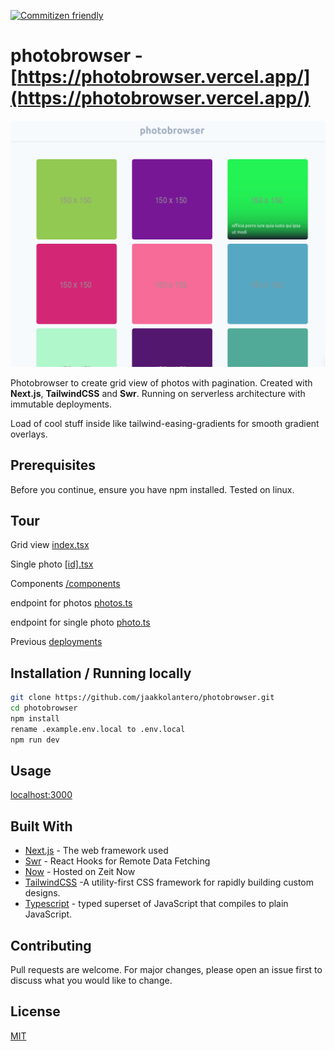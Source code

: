 [![Commitizen friendly](https://img.shields.io/badge/commitizen-friendly-brightgreen.svg)](http://commitizen.github.io/cz-cli/)

# photobrowser - [https://photobrowser.vercel.app/](https://photobrowser.vercel.app/)

![screenshot](https://github.com/jaakkolantero/photobrowser/blob/master/screenshot.png)

Photobrowser to create grid view of photos with pagination. Created with **Next.js**, **TailwindCSS** and **Swr**. Running on serverless architecture with immutable deployments.

Load of cool stuff inside like tailwind-easing-gradients for smooth gradient overlays.

## Prerequisites

Before you continue, ensure you have npm installed. Tested on linux.

## Tour

Grid view [index.tsx](/pages/index.tsx)

Single photo [[id].tsx](/pages/[id].tsx)

Components [/components](/components)

endpoint for photos [photos.ts](/pages/api/photos.ts)

endpoint for single photo [photo.ts](/pages/api/photo.ts)

Previous [deployments](https://github.com/jaakkolantero/photobrowser/deployments)

## Installation / Running locally

```bash
git clone https://github.com/jaakkolantero/photobrowser.git
cd photobrowser
npm install
rename .example.env.local to .env.local
npm run dev
```

## Usage

[localhost:3000](http://localhost:3000)

## Built With

- [Next.js](https://nextjs.org/) - The web framework used
- [Swr](https://swr.now.sh/) - React Hooks for Remote Data Fetching
- [Now](https://zeit.co/home) - Hosted on Zeit Now
- [TailwindCSS](https://tailwindcss.com/) -A utility-first CSS framework for
  rapidly building custom designs.
- [Typescript](https://www.typescriptlang.org/) - typed superset of JavaScript that compiles to plain JavaScript.

## Contributing

Pull requests are welcome. For major changes, please open an issue first to discuss what you would like to change.

## License

[MIT](LICENSE)

